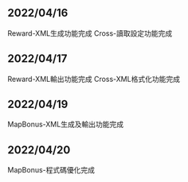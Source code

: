 ## 2022/04/16

Reward-XML生成功能完成
Cross-讀取設定功能完成

## 2022/04/17

Reward-XML輸出功能完成
Cross-XML格式化功能完成

## 2022/04/19

MapBonus-XML生成及輸出功能完成

## 2022/04/20

MapBonus-程式碼優化完成
